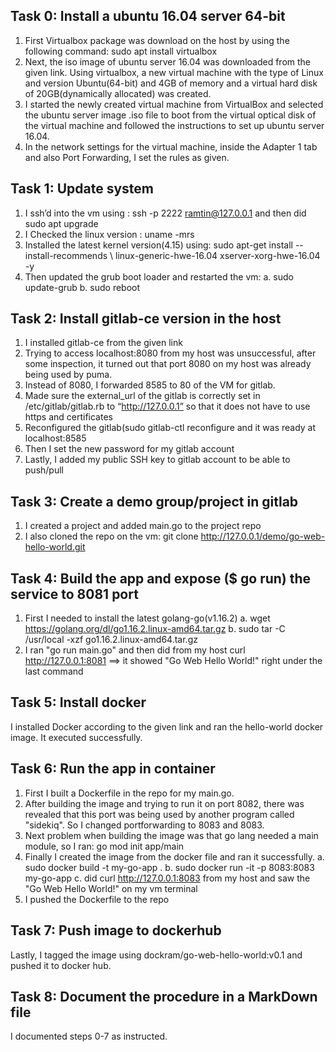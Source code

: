 ## Task 0: Install a ubuntu 16.04 server 64-bit
1. First Virtualbox package was download on the host by using the following command:
sudo apt install virtualbox
2. Next, the iso image of ubuntu server 16.04 was downloaded from the given link.
Using virtualbox, a new virtual machine with the type of Linux and version Ubuntu(64-bit) and 4GB of memory and a virtual hard disk of 20GB(dynamically allocated) was created.
3. I started the newly created virtual machine from VirtualBox and selected the ubuntu server image .iso file to boot from the virtual optical disk of the virtual machine and followed the instructions to set up ubuntu server 16.04. 
4. In the network settings for the virtual machine, inside the Adapter 1 tab and also Port Forwarding, I set the rules as given.



## Task 1: Update system
1. I ssh’d into the vm using :  ssh -p 2222 ramtin@127.0.0.1 and then did
sudo apt upgrade
2. I Checked the linux version : uname -mrs
3. Installed the latest kernel version(4.15) using: 
   sudo apt-get install --install-recommends \ linux-generic-hwe-16.04 xserver-xorg-hwe-16.04 -y
4. Then updated the grub boot loader and restarted the vm:
        a. sudo update-grub
        b. sudo reboot

## Task 2: Install gitlab-ce version in the host
1. I installed gitlab-ce from the given link
2. Trying to access localhost:8080 from my host was unsuccessful, after some inspection, it turned out that port 8080 on my host was already being used by puma.
3. Instead of 8080, I forwarded 8585 to 80 of the VM for gitlab.
4. Made sure the external_url of the gitlab is correctly set in /etc/gitlab/gitlab.rb to “http://127.0.0.1” so that it does not have to use https and certificates 
5. Reconfigured the gitlab(sudo gitlab-ctl reconfigure and it was ready at localhost:8585
6. Then I set the new password for my gitlab account
7. Lastly, I added my public SSH key to gitlab account to be able to push/pull


## Task 3: Create a demo group/project in gitlab
1. I created a project and added main.go to the project repo
2. I also cloned the repo on the vm: 
  git clone http://127.0.0.1/demo/go-web-hello-world.git

## Task 4: Build the app and expose ($ go run) the service to 8081 port
1. First I needed to install the latest golang-go(v1.16.2) 
a. wget https://golang.org/dl/go1.16.2.linux-amd64.tar.gz
b. sudo tar -C /usr/local -xzf go1.16.2.linux-amd64.tar.gz
2. I ran "go run main.go" and then did from my host curl http://127.0.0.1:8081 ==> it showed "Go Web Hello World!" right under the last command

## Task 5: Install docker
I installed Docker according to the given link and ran the hello-world docker image. It executed successfully.

## Task 6: Run the app in container
1. First I built a Dockerfile in the repo for my main.go. 
2. After building the image and trying to run it on port 8082, there was revealed that this port was being used by another program called "sidekiq". So I changed portforwarding to 8083 and 8083. 
3. Next problem when building the image was that go lang needed a main module, so I ran: go mod init app/main
4. Finally I created the image from the docker file and ran it successfully.
  a. sudo docker build -t my-go-app .
  b. sudo docker run -it -p 8083:8083 my-go-app
  c. did curl http://127.0.0.1:8083 from my    host and saw the "Go Web Hello World!"    on my vm terminal 
4. I pushed the Dockerfile to the repo

## Task 7: Push image to dockerhub
Lastly, I tagged the image using  dockram/go-web-hello-world:v0.1 and pushed it to docker hub.

## Task 8: Document the procedure in a MarkDown file
I documented steps 0-7 as instructed.


